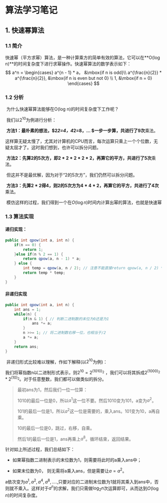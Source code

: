 # 算法学习笔记

## 1. 快速幂算法

### 1.1 简介

​		快速幂（平方求幂）算法，是一种计算乘方的简单有效的算法，它可以在**O(log n)**的时间复杂度下进行求幂操作。快速幂算法的数学表示如下：
$$
a^n = \begin{cases}
a^{n - 1} * a， &\mbox{if n is odd}\\
a^{\frac{n}{2}} * a^{\frac{n}{2}}, &\mbox{if n is even but not 0} \\
1, &\mbox{if n = 0}
\end{cases}
$$

### 1.2 分析

​		为什么快速幂算法能够在O(log n)的时间复杂度下工作呢？

​		我们以$2^{10}$为例进行分析：

​		**方法1：**最朴素的想法，$2*2=4，4*2=8，... $一步一步算，共进行了**9次**乘法。

​		这样算无疑太慢了，尤其对计算机的CPU而言，每次运算只乘上一个个位数，无疑太屈才了。这时我们想到，也许可以拆分问题。

​		**方法2：**先算2的5次方，即$2*2*2*2*2$，再算它的平方，共进行了**5次**乘法。

​		但这并不是最优解，因为对于“2的5次方”，我们仍然可以拆分问题。		

​		**方法3：**先算$2*2$得4，则2的5次方为$4*4*2$，再算它的平方，共进行了**4次**乘法。

​		模仿这样的过程，我们得到一个在$O(\log n)$时间内计算出幂的算法，也就是快速幂

### 1.3 算法实现

#### 递归实现：

```java
public int qpow(int a, int n) {
    if(n == 0) {
        return 1;
    }else if(n % 2 == 1) {
        return qpow(a, n - 1) * a;
    } else {
        int temp = qpow(a, n / 2); // 注意不能直接return qpow(a, n / 2) * qpow(a, n / 2), 否则会退化为O(n)。
        return temp * temp;
    }
}
```

#### 非递归实现

```java
public int qpow(int a, int n) {
    int ans = 1;
    while(n) {
    	if(n & 1) { // 判断二进制数的末位为0还是为1
        	ans *= a;
    	}
    	n >>= 1; // 将二进制数右移一位，也相当于/2
    	a *= a;   
    }
    return ans;
}
```

​	非递归形式比较难以理解，作如下解释(以$2^{10}$为例)：

我们将幂指数n以二进制形式表示，则$2^{10} = 2^{(1010)_2}$ ，我们可以将其拆成$2^{(1000)_2} * 2^{(10)_2}$。对于任意整数，我们都可以做类似的拆分。

> 最初ans为1，然后我们一位一位算：
>
> 1010的最后一位是0，所以$a^1$这一位不要。然后1010变为101，a变为$a^2$。
>
> 101的最后一位是1，所以$a^2$这一位是需要的，乘入ans。101变为10，a再自乘。
>
> 10的最后一位是0，跳过，右移，自乘。
>
> 然后1的最后一位是1，ans再乘上$a^8$。循环结束，返回结果。

针对如上所述过程，我们总结如下：

- 如果幂指数二进制表示的末位数为1，则需要将此时的a乘入ans中；

- 如果末位数为0， 则无需将a乘入ans，但是需要让$a = a^2$。

a依次变为$a^1, a^2, a^4, a^8, ....$,只要对应的二进制末位数为1就将其乘入到ans中，否则就不乘入。这样对于$a^n$的求解，我们只需做$\log_2{n}$次运算即可，从而达到$O(\log n)$的时间复杂度。